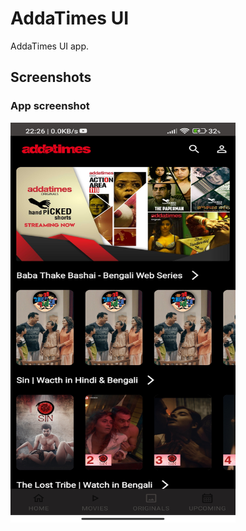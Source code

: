 # AddaTimes UI
AddaTimes UI app.

## **Screenshots**
### **App screenshot**
<img width="360" height="640" src="./assets/images/app_screenshot.jpg">
